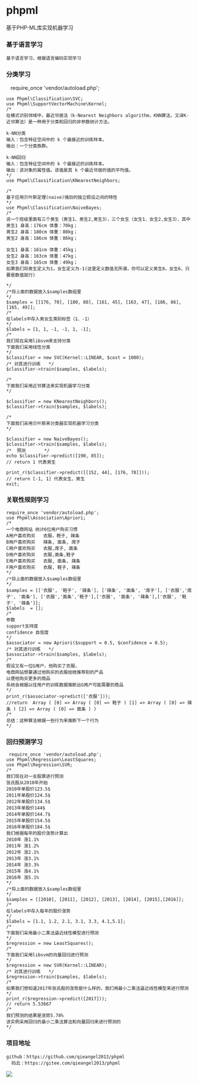 # phpml
基于PHP-ML库实现机器学习
### 基于语言学习
    基于语言学习，根据语言编码实现学习
### 分类学习
    require_once 'vendor/autoload.php';

    use Phpml\Classification\SVC;
    use Phpml\SupportVectorMachine\Kernel;
    /*
    在模式识别领域中，最近邻居法（k-Nearest Neighbors algorithm，KNN算法，又译K-近邻算法）是一种用于分类和回归的非参数统计方法。

    k-NN分类 
    输入：包含特征空间中的 k 个最接近的训练样本。 
    输出：一个分类族群。

    k-NN回归 
    输入：包含特征空间中的 k 个最接近的训练样本。 
    输出：该对象的属性值。该值是其 k 个最近邻居的值的平均值。
    */
    use Phpml\Classification\KNearestNeighbors;

    /*
    基于应用贝叶斯定理(naive)强劲的独立假设之间的特性
    */
    use Phpml\Classification\NaiveBayes;
    /*
    说一个班级里面有三个男生（男生1、男生2,男生3），三个女生（女生1、女生2,女生3），其中
    男生1 身高：176cm 体重：70kg；
    男生2 身高：180cm 体重：80kg；
    男生2 身高：186cm 体重：86kg；

    女生1 身高：161cm 体重：45kg；
    女生2 身高：163cm 体重：47kg；
    女生3 身高：165cm 体重：49kg；
    如果我们将男生定义为1，女生定义为-1(这里定义数值无所谓，你可以定义男生8，女生6，只要是数值就行)

    */
    /*将上面的数据放入$samples数组里
    */
    $samples = [[176, 70], [180, 80], [161, 45], [163, 47], [186, 86], [165, 49]];
    /*
    在labels中存入男女生类别标签（1、-1）
    */
    $labels = [1, 1, -1, -1, 1, -1];
    /*
    我们现在采用libsvm来支持分类
    下面我们采用线性分类
    */
    $classifier = new SVC(Kernel::LINEAR, $cost = 1000);
    /* 对其进行训练   */
    $classifier->train($samples, $labels);

    /*
    下面我们采用近邻算法来实现机器学习分类
    */

    $classifier = new KNearestNeighbors();
    $classifier->train($samples, $labels);

    /*
    下面我们采用贝叶斯来分类器实现机器学习分类
    */

    $classifier = new NaiveBayes();
    $classifier->train($samples, $labels);
    /*  预测       */
    echo $classifier->predict([190, 85]);
    // return 1 代表男生

    print_r($classifier->predict([[152, 44], [176, 78]]));
    // return [-1, 1] 代表女生、男生
    exit;
 ### 关联性规则学习
    require_once 'vendor/autoload.php';
    use Phpml\Association\Apriori;
    /*
    一个电商网站 统计6位用户购买习惯
    A用户喜欢购买   衣服，鞋子, 辣条
    B用户喜欢购买   辣条, 面条, 席子
    C用户喜欢购买   衣服,席子, 面条
    D用户喜欢购买   衣服,面条,鞋子
    E用户喜欢购买   衣服, 面条, 辣条
    F用户喜欢购买   衣服, 鞋子, 辣条
    */
    /*将上面的数据放入$samples数组里
    */
    $samples = [['衣服', '鞋子', '辣条'], ['辣条', '面条', '席子'], ['衣服','席子', '面条'], ['衣服','面条','鞋子'],['衣服', '面条', '辣条'],['衣服', '鞋子', '辣条']];
    $labels  = [];
    /*
    参数 
    support支持度
    confidence 自信度 
    */
    $associator = new Apriori($support = 0.5, $confidence = 0.5);
    /* 对其进行训练   */
    $associator->train($samples, $labels);
    /*
    假设又有一位G用户，他购买了衣服，
    电商网站想要通过他购买的衣服给她推荐别的产品
    以便他购买更多的商品
    系统会根据以往用户的训练数据推断出G用户可能需要的商品
    */
    print_r($associator->predict(['衣服']));
    //return  Array ( [0] => Array ( [0] => 鞋子 ) [1] => Array ( [0] => 辣条 ) [2] => Array ( [0] => 面条 ) )
    /*
    总结：这种算法根据一些行为来推断下一个行为
    */
 ### 回归预测学习
     require_once 'vendor/autoload.php';
    use Phpml\Regression\LeastSquares;
    use Phpml\Regression\SVR;
    /*
    我们现在对一支股票进行预测
    张氏股从2010年开始
    2010年单股价123.5$
    2011年单股价124.5$
    2012年单股价134.5$
    2013年单股价144$
    2014年单股价144.7$
    2015年单股价154.5$
    2016年单股价184.5$
    我们根据每年的股价涨势计算出
    2010年 涨1.1%
    2011年 涨1.2%
    2012年 涨2.1%
    2013年 涨3.1%
    2014年 涨3.3%
    2015年 涨4.1%
    2016年 涨5.1%
    */
    /*将上面的数据放入$samples数组里
    */
    $samples = [[2010], [2011], [2012], [2013], [2014], [2015],[2016]];
    /*
    在labels中存入每年的股价涨势
    */
    $labels = [1.1, 1.2, 2.1, 3.1, 3.3, 4.1,5.1];
    /*
    下面我们采用最小二乘法逼近线性模型进行预测
    */
    $regression = new LeastSquares();
    /*
    下面我们采用libsvm的向量回归进行预测
    */
    $regression = new SVR(Kernel::LINEAR);
    /* 对其进行训练   */
    $regression->train($samples, $labels);
    /*
    如果我们想知道2017年张氏股的涨势是什么样的，我们用最小二乘法逼近线性模型来进行预测
    */
    print_r($regression->predict([2017]));
    // return 5.53667
    /*
    我们预测的结果是涨势5.78%
    该实例采用回归的最小二乘法算法和向量回归来进行预测的
    */
    
 ### 项目地址
    github：https://github.com/qieangel2013/phpml
      码云：https://gitee.com/qieangel2013/phpml
 ![](https://github.com/qieangel2013/zys/blob/master/public/images/pw.jpg)
